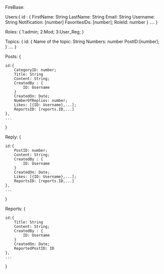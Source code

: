 FireBase:

Users:{
    id : {
        FirstName: String
        LastName: String
        Email: String
        Username: String
        Notification:  [number]
        FavoritesIDs: [number];
        RoleId: number
    }
    ....
}

Roles: {
    1:admin;
    2:Mod;
    3:User_Reg;
}

Topics: {
    id: {
        Name of the topic: String
        Numbers: number
        PostID:[number];
    }
    ....
}

Posts: {

    id:{
        CategoryID: number;
        Title: String
        Content: String;
        CreatedBy : {
            ID: Username
        }
        CreatedOn: Date;
        NumberOfReplies: number;
        Likes: [{ID: Username},...];
        ReportsID: [reports.ID,...]
    },
    ...
}

Reply: {
    
    id:{
        PostID: number;
        Content: String;
        CreatedBy : {
            ID: Username
        }
        CreatedOn: Date;
        Likes: [{ID: Username},...];
        ReportsID: [reports.ID,...]
    },
    ...
}


Reports: {

    id:{
        Title: String
        Content: String;
        CreatedBy : {
            ID: Username
        }
        CreatedOn: Date;
        ReportedPostID: ID
    },
    ...
}
